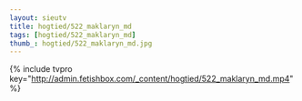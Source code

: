```yaml
--- 
layout: sieutv
title: hogtied/522_maklaryn_md
tags: [hogtied/522_maklaryn_md]
thumb_: hogtied/522_maklaryn_md.jpg
---
```

{% include tvpro key="http://admin.fetishbox.com/_content/hogtied/522_maklaryn_md.mp4" %} 

